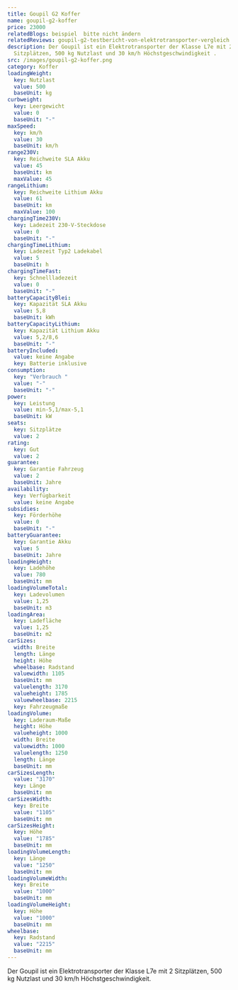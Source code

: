 ```yaml
---
title: Goupil G2 Koffer
name: goupil-g2-koffer
price: 23000
relatedBlogs: beispiel  bitte nicht ändern
relatedReviews: goupil-g2-testbericht-von-elektrotransporter-vergleich
description: Der Goupil ist ein Elektrotransporter der Klasse L7e mit 2
  Sitzplätzen, 500 kg Nutzlast und 30 km/h Höchstgeschwindigkeit .
src: /images/goupil-g2-koffer.png
category: Koffer
loadingWeight:
  key: Nutzlast
  value: 500
  baseUnit: kg
curbweight:
  key: Leergewicht
  value: 0
  baseUnit: "-"
maxSpeed:
  key: km/h
  value: 30
  baseUnit: km/h
range230V:
  key: Reichweite SLA Akku
  value: 45
  baseUnit: km
  maxValue: 45
rangeLithium:
  key: Reichweite Lithium Akku
  value: 61
  baseUnit: km
  maxValue: 100
chargingTime230V:
  key: Ladezeit 230-V-Steckdose
  value: 0
  baseUnit: "-"
chargingTimeLithium:
  key: Ladezeit Typ2 Ladekabel
  value: 5
  baseUnit: h
chargingTimeFast:
  key: Schnellladezeit
  value: 0
  baseUnit: "-"
batteryCapacityBlei:
  key: Kapazität SLA Akku
  value: 5,8
  baseUnit: kWh
batteryCapacityLithium:
  key: Kapazität Lithium Akku
  value: 5,2/8,6
  baseUnit: "-"
batteryIncluded:
  value: keine Angabe
  key: Batterie inklusive
consumption:
  key: "Verbrauch "
  value: "-"
  baseUnit: "-"
power:
  key: Leistung
  value: min-5,1/max-5,1
  baseUnit: kW
seats:
  key: Sitzplätze
  value: 2
rating:
  key: Gut
  value: 2
guarantee:
  key: Garantie Fahrzeug
  value: 2
  baseUnit: Jahre
availability:
  key: Verfügbarkeit
  value: keine Angabe
subsidies:
  key: Förderhöhe
  value: 0
  baseUnit: "-"
batteryGuarantee:
  key: Garantie Akku
  value: 5
  baseUnit: Jahre
loadingHeight:
  key: Ladehöhe
  value: 780
  baseUnit: mm
loadingVolumeTotal:
  key: Ladevolumen
  value: 1,25
  baseUnit: m3
loadingArea:
  key: Ladefläche
  value: 1,25
  baseUnit: m2
carSizes:
  width: Breite
  length: Länge
  height: Höhe
  wheelbase: Radstand
  valuewidth: 1105
  baseUnit: mm
  valuelength: 3170
  valueheight: 1785
  valuewheelbase: 2215
  key: Fahrzeugmaße
loadingVolume:
  key: Laderaum-Maße
  height: Höhe
  valueheight: 1000
  width: Breite
  valuewidth: 1000
  valuelength: 1250
  length: Länge
  baseUnit: mm
carSizesLength:
  value: "3170"
  key: Länge
  baseUnit: mm
carSizesWidth:
  key: Breite
  value: "1105"
  baseUnit: mm
carSizesHeight:
  key: Höhe
  value: "1785"
  baseUnit: mm
loadingVolumeLength:
  key: Länge
  value: "1250"
  baseUnit: mm
loadingVolumeWidth:
  key: Breite
  value: "1000"
  baseUnit: mm
loadingVolumeHeight:
  key: Höhe
  value: "1000"
  baseUnit: mm
wheelbase:
  key: Radstand
  value: "2215"
  baseUnit: mm
---
```


Der Goupil ist ein Elektrotransporter der Klasse L7e mit 2 Sitzplätzen, 500 kg Nutzlast und 30 km/h Höchstgeschwindigkeit.
